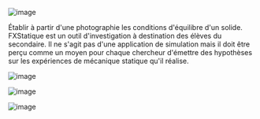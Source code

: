 ![image](https://user-images.githubusercontent.com/19194678/107156529-1a6c4b80-697f-11eb-9814-33d7822277cc.png)

Établir à partir d'une photographie les conditions d'équilibre d'un solide. FXStatique est un outil d'investigation à destination des élèves du secondaire. Il ne s'agit pas d'une application de simulation mais il doit être perçu comme un moyen pour chaque chercheur d'émettre des hypothèses sur les expériences de mécanique statique qu'il réalise.


  ![image](https://user-images.githubusercontent.com/19194678/107156604-99618400-697f-11eb-86e7-e8256ac4cfd1.png)

  ![image](https://user-images.githubusercontent.com/19194678/107156611-a2eaec00-697f-11eb-8f94-8aa30074d7f3.png)

  ![image](https://user-images.githubusercontent.com/19194678/107156617-b0a07180-697f-11eb-96cd-044eda588c11.png)
